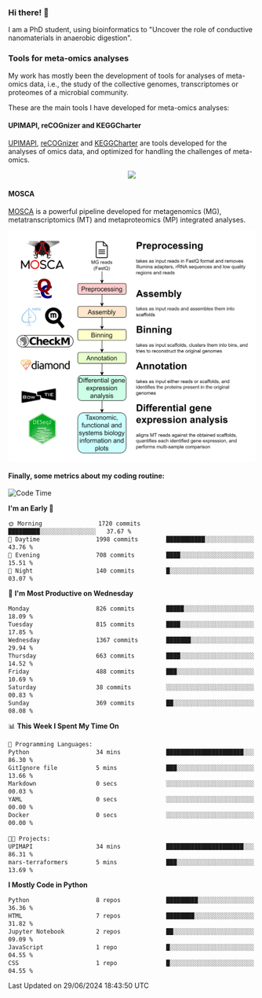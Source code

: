 ### Hi there! 👋

I am a PhD student, using bioinformatics to "Uncover the role of conductive nanomaterials in anaerobic digestion".

### Tools for meta-omics analyses

My work has mostly been the development of tools for analyses of meta-omics data, i.e., the study of the collective genomes, transcriptomes or proteomes of a microbial community.

These are the main tools I have developed for meta-omics analyses:

#### UPIMAPI, reCOGnizer and KEGGCharter

[UPIMAPI](https://github.com/iquasere/UPIMAPI), [reCOGnizer](https://github.com/iquasere/reCOGnizer) and [KEGGCharter](https://github.com/iquasere/KEGGCharter) are tools developed for the analyses of omics data, and optimized for handling the challenges of meta-omics.

<p align="center">
    <img src="assets/annotation_paper.png">
</p>

#### MOSCA

[MOSCA](https://github.com/iquasere/MOSCA) is a powerful pipeline developed for metagenomics (MG), metatranscriptomics (MT) and metaproteomics (MP) integrated analyses.

<p align="center">
    <img src="assets/mosca_workflow.png" align="center" width="700">
</p>


#### Finally, some metrics about my coding routine:

<!--START_SECTION:waka-->
![Code Time](http://img.shields.io/badge/Code%20Time-843%20hrs%2018%20mins-blue)

**I'm an Early 🐤** 

```text
🌞 Morning                1720 commits        █████████░░░░░░░░░░░░░░░░   37.67 % 
🌆 Daytime                1998 commits        ███████████░░░░░░░░░░░░░░   43.76 % 
🌃 Evening                708 commits         ████░░░░░░░░░░░░░░░░░░░░░   15.51 % 
🌙 Night                  140 commits         █░░░░░░░░░░░░░░░░░░░░░░░░   03.07 % 
```
📅 **I'm Most Productive on Wednesday** 

```text
Monday                   826 commits         █████░░░░░░░░░░░░░░░░░░░░   18.09 % 
Tuesday                  815 commits         ████░░░░░░░░░░░░░░░░░░░░░   17.85 % 
Wednesday                1367 commits        ███████░░░░░░░░░░░░░░░░░░   29.94 % 
Thursday                 663 commits         ████░░░░░░░░░░░░░░░░░░░░░   14.52 % 
Friday                   488 commits         ███░░░░░░░░░░░░░░░░░░░░░░   10.69 % 
Saturday                 38 commits          ░░░░░░░░░░░░░░░░░░░░░░░░░   00.83 % 
Sunday                   369 commits         ██░░░░░░░░░░░░░░░░░░░░░░░   08.08 % 
```


📊 **This Week I Spent My Time On** 

```text
💬 Programming Languages: 
Python                   34 mins             ██████████████████████░░░   86.30 % 
GitIgnore file           5 mins              ███░░░░░░░░░░░░░░░░░░░░░░   13.66 % 
Markdown                 0 secs              ░░░░░░░░░░░░░░░░░░░░░░░░░   00.03 % 
YAML                     0 secs              ░░░░░░░░░░░░░░░░░░░░░░░░░   00.00 % 
Docker                   0 secs              ░░░░░░░░░░░░░░░░░░░░░░░░░   00.00 % 

🐱‍💻 Projects: 
UPIMAPI                  34 mins             ██████████████████████░░░   86.31 % 
mars-terraformers        5 mins              ███░░░░░░░░░░░░░░░░░░░░░░   13.69 % 
```

**I Mostly Code in Python** 

```text
Python                   8 repos             █████████░░░░░░░░░░░░░░░░   36.36 % 
HTML                     7 repos             ████████░░░░░░░░░░░░░░░░░   31.82 % 
Jupyter Notebook         2 repos             ██░░░░░░░░░░░░░░░░░░░░░░░   09.09 % 
JavaScript               1 repo              █░░░░░░░░░░░░░░░░░░░░░░░░   04.55 % 
CSS                      1 repo              █░░░░░░░░░░░░░░░░░░░░░░░░   04.55 % 
```




 Last Updated on 29/06/2024 18:43:50 UTC
<!--END_SECTION:waka-->
